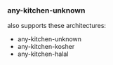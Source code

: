 ### any-kitchen-unknown

also supports these architectures:

- any-kitchen-unknown
- any-kitchen-kosher
- any-kitchen-halal
